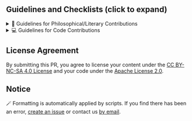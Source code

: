 <!-- Thank you for wanting to contribute to sPhil! 🧙 🦉 -->
<!-- We would like to keep our code and writing as neat and tidy as possible, and would appreciate if you could verify the following checklist if you are submitting philosophical or literary content -->

## Guidelines and Checklists (click to expand)

<details>
<summary>📝 Guidelines for Philosophical/Literary Contributions</summary>

### License Agreement

By submitting this PR, you agree to license your content under the
[CC BY-NC-SA 4.0 License](https://creativecommons.org/licenses/by-nc-sa/4.0/).

### Required Steps

1. Please follow the [formatting guidelines](https://github.com/systemphil/sphil/blob/main/content/contributing/formatting/basic-markdown.md).
2. For citations, kindly use [Chicago author-date style](https://www.chicagomanualofstyle.org/tools_citationguide/citation-guide-2.html).
3. If needed, make sure to update the [project's central bibliography](https://github.com/systemphil/sphil/blob/main/README_BIBLIOGRAPHY.md).
4. Add metadata at the top of your file, with title in `##` heading for the title, like so:

```md
---
title: Abbreviated title
indexTitle: Title for the index (include the philosopher or system in parentheses)
seoTitle: Full title used for external links (This is the actual title)
description: Brief description of your content
isArticle: true
authors: Your Name (Year)
editors: Editor Name (Year)
contributors: Contributor Name (Year)
keywords: [word1, word2, word3]
---

## Your Article Title

```

### Optional

Consider adding the Stub component to encourage further contributions, like so:

```tsx
import { Stub } from "lib/components/ui/Stub";

<Stub />
``` 

</details>

<details>
<summary>💻 Guidelines for Code Contributions</summary>

### Recommended Steps

1. Ensure your PR is [linked to an issue](https://github.com/systemphil/sphil/issues), or create one if missing. This is to ensure that multiple contributors are not working over each other on the same thing.
2. Review [contributions document for coding](https://github.com/systemphil/sphil/blob/main/CONTRIBUTING.md).

### License Scope

The Apache License 2.0 applies to all code except content within `content/**` folder (excluding `/contributing/**`, `_meta.ts`, `acknowledgements.mdx`, `index.mdx`, `privacy.mdx`, `team.mdx`, `terms.mdx`). This primarily covers technical implementations rather than content, literature, or philosophy.

</details>

## License Agreement

By submitting this PR, you agree to license your content under the
[CC BY-NC-SA 4.0 License](https://creativecommons.org/licenses/by-nc-sa/4.0/)
and your code under the
[Apache License 2.0](https://www.apache.org/licenses/LICENSE-2.0.txt).

## Notice

🪄 Formatting is automatically applied by scripts. If you find there has been an error, [create an issue](https://github.com/systemphil/sphil/issues) or contact us [by email](mailto:service@systemphil.com).
